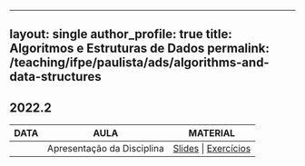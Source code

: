 
---
layout: single
author_profile: true
title: Algoritmos e Estruturas de Dados
permalink: /teaching/ifpe/paulista/ads/algorithms-and-data-structures
---

## 2022.2

|DATA|AULA|MATERIAL|
|---|---|---|
|  | Apresentação da Disciplina | <a href="" target="_blank">Slides</a> \| <a href="" target="_blank">Exercícios</a> | 
